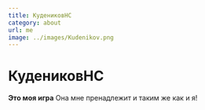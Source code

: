 ```yaml
---
title: КудениковНС
category: about
url: me
image: ../images/Kudenikov.png
---
```


# КудениковНС

**Это моя игра** Она мне пренадлежит и таким же как и я!
